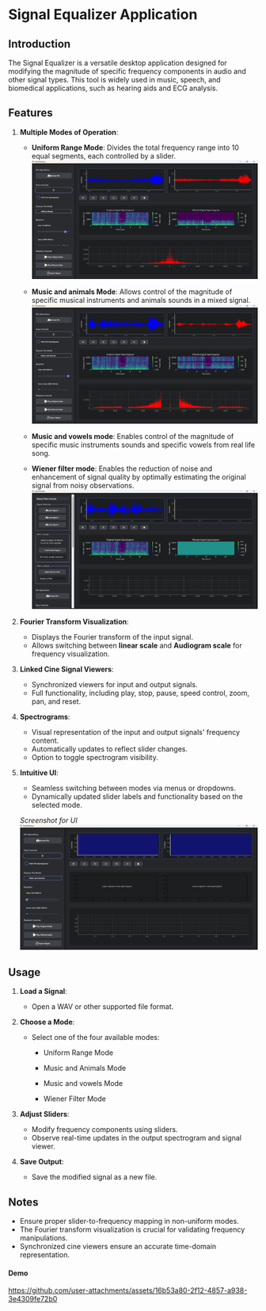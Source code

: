 # Signal Equalizer Application

## Introduction

The Signal Equalizer is a versatile desktop application designed for modifying the magnitude of specific frequency components in audio and other signal types. This tool is widely used in music, speech, and biomedical applications, such as hearing aids and ECG analysis.

## Features

1. **Multiple Modes of Operation**:
   - **Uniform Range Mode**: Divides the total frequency range into 10 equal segments, each controlled by a slider.
   ![uniform mode](images/uniform-screen.png)

   - **Music and animals Mode**: Allows control of the magnitude of specific musical instruments and animals sounds in a mixed signal.
   ![music and animals mode](images/music-and-animals-screen.png)

   - **Music and vowels mode**: Enables control of the magnitude of specific music instruments sounds and specific vowels from real life song.
   
   - **Wiener filter mode**: Enables the reduction of noise and enhancement of signal quality by optimally estimating the original signal from noisy observations.
    ![wiener mode](images/Wiener-screen.png) 
   

2. **Fourier Transform Visualization**:
   - Displays the Fourier transform of the input signal.
   - Allows switching between **linear scale** and **Audiogram scale** for frequency visualization.

3. **Linked Cine Signal Viewers**:
   - Synchronized viewers for input and output signals.
   - Full functionality, including play, stop, pause, speed control, zoom, pan, and reset.

4. **Spectrograms**:
   - Visual representation of the input and output signals' frequency content.
   - Automatically updates to reflect slider changes.
   - Option to toggle spectrogram visibility.

5. **Intuitive UI**:
   - Seamless switching between modes via menus or dropdowns.
   - Dynamically updated slider labels and functionality based on the selected mode.
     
   *Screenshot for UI*
   ![UI](images/general-screen.png)


## Usage

1. **Load a Signal**:
   - Open a WAV or other supported file format.

2. **Choose a Mode**:
   - Select one of the four available modes:
     - Uniform Range Mode
     - Music and Animals Mode

     - Music and vowels Mode
     - Wiener Filter Mode

3. **Adjust Sliders**:
   - Modify frequency components using sliders.
   - Observe real-time updates in the output spectrogram and signal viewer.

4. **Save Output**:
   - Save the modified signal as a new file.

## Notes

- Ensure proper slider-to-frequency mapping in non-uniform modes.
- The Fourier transform visualization is crucial for validating frequency manipulations.
- Synchronized cine viewers ensure an accurate time-domain representation.

#### **Demo**
https://github.com/user-attachments/assets/16b53a80-2f12-4857-a938-3e4309fe72b0

